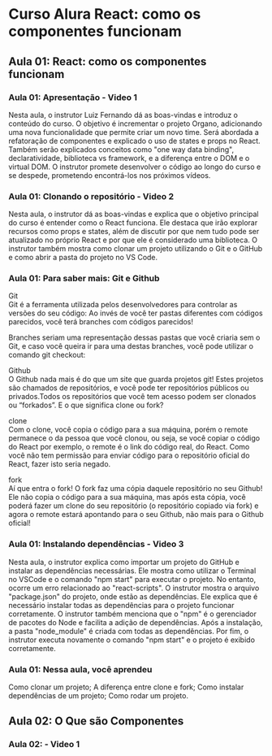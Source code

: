 # Curso Alura React: como os componentes funcionam

## Aula 01: React: como os componentes funcionam

### Aula 01: Apresentação - Video 1

Nesta aula, o instrutor Luiz Fernando dá as boas-vindas e introduz o conteúdo do curso. O objetivo é incrementar o projeto Organo, adicionando uma nova funcionalidade que permite criar um novo time. Será abordada a refatoração de componentes e explicado o uso de states e props no React. Também serão explicados conceitos como "one way data binding", declaratividade, biblioteca vs framework, e a diferença entre o DOM e o virtual DOM. O instrutor promete desenvolver o código ao longo do curso e se despede, prometendo encontrá-los nos próximos vídeos.

### Aula 01: Clonando o repositório - Video 2

Nesta aula, o instrutor dá as boas-vindas e explica que o objetivo principal do curso é entender como o React funciona. Ele destaca que irão explorar recursos como props e states, além de discutir por que nem tudo pode ser atualizado no próprio React e por que ele é considerado uma biblioteca. O instrutor também mostra como clonar um projeto utilizando o Git e o GitHub e como abrir a pasta do projeto no VS Code.

### Aula 01: Para saber mais: Git e Github

Git  
Git é a ferramenta utilizada pelos desenvolvedores para controlar as versões do seu código:
Ao invés de você ter pastas diferentes com códigos parecidos, você terá branches com códigos parecidos!

Branches seriam uma representação dessas pastas que você criaria sem o Git, e caso você queira ir para uma destas branches, você pode utilizar o comando git checkout:

Github  
O Github nada mais é do que um site que guarda projetos git! Estes projetos são chamados de repositórios, e você pode ter repositórios públicos ou privados.Todos os repositórios que você tem acesso podem ser clonados ou “forkados”. E o que significa clone ou fork?

clone  
Com o clone, você copia o código para a sua máquina, porém o remote permanece o da pessoa que você clonou, ou seja, se você copiar o código do React por exemplo, o remote é o link do código real, do React. Como você não tem permissão para enviar código para o repositório oficial do React, fazer isto seria negado.

fork  
Aí que entra o fork! O fork faz uma cópia daquele repositório no seu Github! Ele não copia o código para a sua máquina, mas após esta cópia, você poderá fazer um clone do seu repositório (o repositório copiado via fork) e agora o remote estará apontando para o seu Github, não mais para o Github oficial!

### Aula 01: Instalando dependências - Video 3

Nesta aula, o instrutor explica como importar um projeto do GitHub e instalar as dependências necessárias. Ele mostra como utilizar o Terminal no VSCode e o comando "npm start" para executar o projeto. No entanto, ocorre um erro relacionado ao "react-scripts". O instrutor mostra o arquivo "package.json" do projeto, onde estão as dependências. Ele explica que é necessário instalar todas as dependências para o projeto funcionar corretamente. O instrutor também menciona que o "npm" é o gerenciador de pacotes do Node e facilita a adição de dependências. Após a instalação, a pasta "node_module" é criada com todas as dependências. Por fim, o instrutor executa novamente o comando "npm start" e o projeto é exibido corretamente.

### Aula 01: Nessa aula, você aprendeu

Como clonar um projeto;
A diferença entre clone e fork;
Como instalar dependências de um projeto;
Como rodar um projeto.

## Aula 02: O Que são Componentes

### Aula 02:  - Video 1